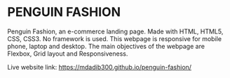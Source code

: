 # PENGUIN FASHION

Penguin Fashion, an e-commerce landing page. Made with HTML, HTML5, CSS, CSS3. No framework is used. This webpage is responsive for mobile phone, laptop and desktop. The main objectives of the webpage are Flexbox, Grid layout and Responsiveness.

Live website link: https://mdadib300.github.io/penguin-fashion/
